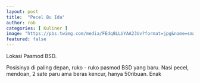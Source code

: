 ```yaml
---
layout: post
title:  "Pecel Bu Ida"
author: rob
categories: [ Kuliner ]
image: "https://pbs.twimg.com/media/FEdq8LLUYAA23Uv?format=jpg&name=small"
featured: false
---
```


Lokasi Pasmod BSD.

Posisinya di paling depan, ruko - ruko pasmod BSD yang baru. Nasi pecel, mendoan, 2 sate paru ama beras kencur, hanya 50ribuan. Enak 